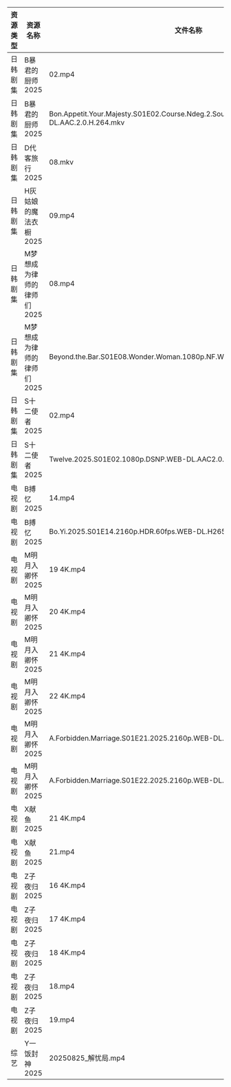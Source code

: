 | 资源类型 | 资源名称            | 文件名称                                                                                              | 分享链接                                 | 更新时间                |
| ---- | --------------- | ------------------------------------------------------------------------------------------------- | ------------------------------------ | ------------------- |
| 日韩剧集 | B暴君的厨师2025      | 02.mp4                                                                                            | https://pan.quark.cn/s/7f659879c212  | 2025-08-25 10:15:51 |
| 日韩剧集 | B暴君的厨师2025      | Bon.Appetit.Your.Majesty.S01E02.Course.Ndeg.2.Sous.Vide.Cuisine.1080p.NF.WEB-DL.AAC.2.0.H.264.mkv | https://pan.quark.cn/s/7f659879c212  | 2025-08-25 10:15:45 |
| 日韩剧集 | D代客旅行2025       | 08.mkv                                                                                            | https://pan.quark.cn/s/ffaab0f06b8d  | 2025-08-25 10:16:15 |
| 日韩剧集 | H灰姑娘的魔法衣橱2025   | 09.mp4                                                                                            | https://pan.quark.cn/s/55ce5c89fa12  | 2025-08-25 21:17:23 |
| 日韩剧集 | M梦想成为律师的律师们2025 | 08.mp4                                                                                            | https://pan.quark.cn/s/d4ecaff7fa34  | 2025-08-25 10:19:55 |
| 日韩剧集 | M梦想成为律师的律师们2025 | Beyond.the.Bar.S01E08.Wonder.Woman.1080p.NF.WEB-DL.AAC.2.0.H.264.mkv                              | https://pan.quark.cn/s/d4ecaff7fa34  | 2025-08-25 10:19:52 |
| 日韩剧集 | S十二使者2025       | 02.mp4                                                                                            | https://pan.quark.cn/s/4167cdc7d9e6  | 2025-08-25 10:23:21 |
| 日韩剧集 | S十二使者2025       | Twelve.2025.S01E02.1080p.DSNP.WEB-DL.AAC2.0.H.264.mkv                                             | https://pan.quark.cn/s/4167cdc7d9e6  | 2025-08-25 10:23:18 |
| 电视剧  | B搏忆2025         | 14.mp4                                                                                            | https://pan.quark.cn/s/4a3ccf303089  | 2025-08-25 16:15:39 |
| 电视剧  | B搏忆2025         | Bo.Yi.2025.S01E14.2160p.HDR.60fps.WEB-DL.H265.10bit.AAC.mp4                                       | https://pan.quark.cn/s/4a3ccf303089  | 2025-08-25 16:15:36 |
| 电视剧  | M明月入卿怀2025      | 19 4K.mp4                                                                                         | https://www.alipan.com/s/xHamJTAqzs9 | 2025-08-25 21:00:42 |
| 电视剧  | M明月入卿怀2025      | 20 4K.mp4                                                                                         | https://www.alipan.com/s/xHamJTAqzs9 | 2025-08-25 21:00:41 |
| 电视剧  | M明月入卿怀2025      | 21 4K.mp4                                                                                         | https://www.alipan.com/s/xHamJTAqzs9 | 2025-08-25 21:00:40 |
| 电视剧  | M明月入卿怀2025      | 22 4K.mp4                                                                                         | https://www.alipan.com/s/xHamJTAqzs9 | 2025-08-25 21:00:40 |
| 电视剧  | M明月入卿怀2025      | A.Forbidden.Marriage.S01E21.2025.2160p.WEB-DL.H265.60FPS.DDP5.1.mkv                               | https://pan.quark.cn/s/6b8f9ab94561  | 2025-08-25 21:20:07 |
| 电视剧  | M明月入卿怀2025      | A.Forbidden.Marriage.S01E22.2025.2160p.WEB-DL.H265.60FPS.DDP5.1.mkv                               | https://pan.quark.cn/s/6b8f9ab94561  | 2025-08-25 21:20:04 |
| 电视剧  | X献鱼2025         | 21 4K.mp4                                                                                         | https://www.alipan.com/s/RdyreAB7CLk | 2025-08-25 20:01:06 |
| 电视剧  | X献鱼2025         | 21.mp4                                                                                            | https://www.alipan.com/s/RdyreAB7CLk | 2025-08-25 20:01:05 |
| 电视剧  | Z子夜归2025        | 16 4K.mp4                                                                                         | https://www.alipan.com/s/eenSecWfvhF | 2025-08-25 00:01:23 |
| 电视剧  | Z子夜归2025        | 17 4K.mp4                                                                                         | https://www.alipan.com/s/eenSecWfvhF | 2025-08-25 00:01:23 |
| 电视剧  | Z子夜归2025        | 18 4K.mp4                                                                                         | https://www.alipan.com/s/eenSecWfvhF | 2025-08-25 21:01:20 |
| 电视剧  | Z子夜归2025        | 18.mp4                                                                                            | https://www.alipan.com/s/eenSecWfvhF | 2025-08-25 20:01:21 |
| 电视剧  | Z子夜归2025        | 19.mp4                                                                                            | https://www.alipan.com/s/eenSecWfvhF | 2025-08-25 21:01:20 |
| 综艺   | Y一饭封神2025       | 20250825_解忧局.mp4                                                                                  | https://www.alipan.com/s/w4Qpfj6YdVw | 2025-08-25 21:01:46 |
